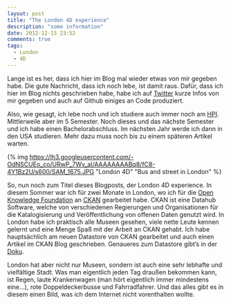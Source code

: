 ```yaml
---
layout: post
title: "The London 4D experience"
description: "some information"
date: 2012-12-15 23:52
comments: true
tags:
  - London
  - 4D
---
```


Lange ist es her, dass ich hier im Blog mal wieder etwas von mir gegeben habe. Die gute Nachricht, dass ich noch lebe, ist damit raus. Dafür, dass ich hier im Blog nichts geschrieben habe, habe ich auf [Twitter](http://twitter.com/doobly_doo) kurze Infos von mir gegeben und auch auf Github einiges an Code produziert.

Also, wie gesagt, ich lebe noch und ich studiere auch immer noch am [HPI](http://www.hpi.uni-potsdam.de). Mittlerweile aber im 5 Semester. Noch dieses und das nächste Semester und ich habe einen Bachelorabschluss. Im nächsten Jahr werde ich dann in den USA studieren. Mehr dazu muss noch bis zu einem späteren Artikel warten.

{% img https://lh3.googleusercontent.com/-OdNSCUEo_co/URwP_7Wv_aI/AAAAAAAABq8/fC8-4Y1Bz2U/s600/SAM_1675.JPG "London 4D" "Bus and street in London" %}

So, nun noch zum Titel dieses Blogposts, der London 4D experience. In diesem Sommer war ich für zwei Monate in London, wo ich für die [Open Knowledge Foundation](http://www.okfn.org) an [CKAN](http://www.ckan.org) gearbeitet habe. CKAN ist eine Datahub Software, welche von verschiedenen Regierungen und Organisationen für die Katalogisierung und Veröffentlichung von offenen Daten genutzt wird. In London habe ich praktisch alle Museen gesehen, viele nette Leute kennen gelernt und eine Menge Spaß mit der Arbeit an CKAN gehabt. Ich habe hauptsächlich am neuen Datastore von CKAN gearbeitet und auch einen Artikel im CKAN Blog geschrieben. Genaueres zum Datastore gibt’s in der [Doku](http://docs.ckan.org/en/latest/datastore.html).

London hat aber nicht nur Museen, sondern ist auch eine sehr lebhafte und vielfältige Stadt. Was man eigentlich jeden Tag draußen bekommen kann, ist Regen, laute Krankenwagen (man hört eigentlich immer mindestens eine...), rote Doppeldeckerbusse und Fahrradfahrer. Und das alles gibt es in diesem einen Bild, was ich dem Internet nicht vorenthalten wollte.
